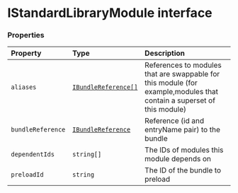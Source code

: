 # IStandardLibraryModule interface










### Properties

| Property	   | Type	| Description|
|:-------------|:-------|:-----------|
|`aliases`      | [`IBundleReference[]`](../sp-module-interfaces/ibundlereference.md) | References to modules that are swappable for this module (for example,modules that contain a superset of  this module) |
|`bundleReference`      | [`IBundleReference`](../sp-module-interfaces/ibundlereference.md) | Reference (id and entryName pair) to the bundle |
|`dependentIds`      | `string[]` | The IDs of modules this module depends on |
|`preloadId`      | `string` | The ID of the bundle to preload |





